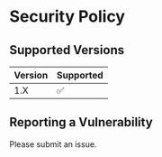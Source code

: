 # Security Policy

## Supported Versions

| Version | Supported          |
| ------- | ------------------ |
| 1.X     | :white_check_mark: |

## Reporting a Vulnerability

Please submit an issue.
